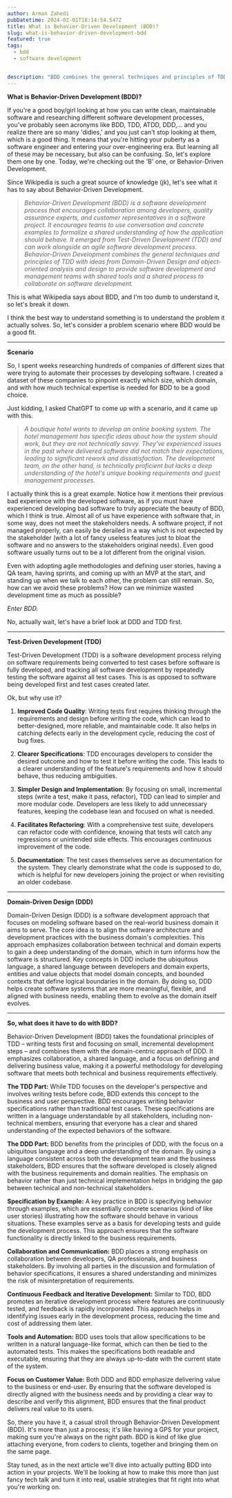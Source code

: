 ```yaml
---
author: Arman Zahedi
pubDatetime: 2024-02-01T18:14:54.547Z
title: What is Behavior-Driven Development (BDD)?
slug: what-is-behavior-driven-development-bdd
featured: true
tags:
  - bdd
  - software development


description: "BDD combines the general techniques and principles of TDD with ideas from Domain-Driven Design and object-oriented analysis and design to provide software development and management teams with shared tools and a shared process to collaborate on software development."
---
```

**What is Behavior-Driven Development (BDD)?**

If you're a good boy/girl looking at how you can write clean, maintainable software and researching different software development processes, you've probably seen acronyms like BDD, TDD, ATDD, DDD,... and you realize there are so many 'didies,' and you just can't stop looking at them, which is a good thing. It means that you're hitting your puberty as a software engineer and entering your over-engineering era. But learning all of these may be necessary, but also can be confusing. So, let's explore them one by one. Today, we're checking out the 'B' one, or Behavior-Driven Development.

Since Wikipedia is such a great source of knowledge (jk), let's see what it has to say about Behavior-Driven Development.

> _Behavior-Driven Development (BDD) is a software development process that encourages collaboration among developers, quality assurance experts, and customer representatives in a software project. It encourages teams to use conversation and concrete examples to formalize a shared understanding of how the application should behave. It emerged from Test-Driven Development (TDD) and can work alongside an agile software development process. Behavior-Driven Development combines the general techniques and principles of TDD with ideas from Domain-Driven Design and object-oriented analysis and design to provide software development and management teams with shared tools and a shared process to collaborate on software development._

This is what Wikipedia says about BDD, and I'm too dumb to understand it, so let's break it down.

I think the best way to understand something is to understand the problem it actually solves. So, let's consider a problem scenario where BDD would be a good fit.

---
**Scenario**

So, I spent weeks researching hundreds of companies of different sizes that were trying to automate their processes by developing software. I created a dataset of these companies to pinpoint exactly which size, which domain, and with how much technical expertise is needed for BDD to be a good choice.

Just kidding, I asked ChatGPT to come up with a scenario, and it came up with this.

> _A boutique hotel wants to develop an online booking system. The hotel management has specific ideas about how the system should work, but they are not technically savvy. They've experienced issues in the past where delivered software did not match their expectations, leading to significant rework and dissatisfaction. The development team, on the other hand, is technically proficient but lacks a deep understanding of the hotel's unique booking requirements and guest management processes._

I actually think this is a great example. Notice how it mentions their previous bad experience with the developed software, as if you must have experienced developing bad software to truly appreciate the beauty of BDD, which I think is true. Almost all of us have experience with software that, in some way, does not meet the stakeholders needs. A software project, if not managed properly, can easily be derailed in a way which is not expected by the stakeholder (with a lot of fancy useless features just to bloat the software and no answers to the stakeholders original needs). Even good software usually turns out to be a lot different from the original vision.

Even with adopting agile methodologies and defining user stories, having a QA team, having sprints, and coming up with an MVP at the start, and standing up when we talk to each other, the problem can still remain. So, how can we avoid these problems? How can we minimize wasted development time as much as possible?

*Enter BDD.*

No, actually wait, let's have a brief look at DDD and TDD first.

---
**Test-Driven Development (TDD)**

Test-Driven Development (TDD) is a software development process relying on software requirements being converted to test cases before software is fully developed, and tracking all software development by repeatedly testing the software against all test cases. This is as opposed to software being developed first and test cases created later.

Ok, but why use it?

1. **Improved Code Quality**: Writing tests first requires thinking through the requirements and design before writing the code, which can lead to better-designed, more reliable, and maintainable code. It also helps in catching defects early in the development cycle, reducing the cost of bug fixes.
    
2. **Clearer Specifications**: TDD encourages developers to consider the desired outcome and how to test it before writing the code. This leads to a clearer understanding of the feature's requirements and how it should behave, thus reducing ambiguities.
    
3. **Simpler Design and Implementation**: By focusing on small, incremental steps (write a test, make it pass, refactor), TDD can lead to simpler and more modular code. Developers are less likely to add unnecessary features, keeping the codebase lean and focused on what is needed.
    
4. **Facilitates Refactoring**: With a comprehensive test suite, developers can refactor code with confidence, knowing that tests will catch any regressions or unintended side effects. This encourages continuous improvement of the code.
    
5. **Documentation**: The test cases themselves serve as documentation for the system. They clearly demonstrate what the code is supposed to do, which is helpful for new developers joining the project or when revisiting an older codebase.
    
---

**Domain-Driven Design (DDD)**

Domain-Driven Design (DDD) is a software development approach that focuses on modeling software based on the real-world business domain it aims to serve. The core idea is to align the software architecture and development practices with the business domain's complexities. This approach emphasizes collaboration between technical and domain experts to gain a deep understanding of the domain, which in turn informs how the software is structured. Key concepts in DDD include the ubiquitous language, a shared language between developers and domain experts, entities and value objects that model domain concepts, and bounded contexts that define logical boundaries in the domain. By doing so, DDD helps create software systems that are more meaningful, flexible, and aligned with business needs, enabling them to evolve as the domain itself evolves.

---
**So, what does it have to do with BDD?**

Behavior-Driven Development (BDD) takes the foundational principles of TDD – writing tests first and focusing on small, incremental development steps – and combines them with the domain-centric approach of DDD. It emphasizes collaboration, a shared language, and a focus on defining and delivering business value, making it a powerful methodology for developing software that meets both technical and business requirements effectively.

**The TDD Part:** While TDD focuses on the developer's perspective and involves writing tests before code, BDD extends this concept to the business and user perspective. BDD encourages writing behavior specifications rather than traditional test cases. These specifications are written in a language understandable by all stakeholders, including non-technical members, ensuring that everyone has a clear and shared understanding of the expected behaviors of the software.

**The DDD Part:** BDD benefits from the principles of DDD, with the focus on a ubiquitous language and a deep understanding of the domain. By using a language consistent across both the development team and the business stakeholders, BDD ensures that the software developed is closely aligned with the business requirements and domain realities. The emphasis on behavior rather than just technical implementation helps in bridging the gap between technical and non-technical stakeholders.

**Specification by Example:** A key practice in BDD is specifying behavior through examples, which are essentially concrete scenarios (kind of like user stories) illustrating how the software should behave in various situations. These examples serve as a basis for developing tests and guide the development process. This approach ensures that the software functionality is directly linked to the business requirements.

**Collaboration and Communication:** BDD places a strong emphasis on collaboration between developers, QA professionals, and business stakeholders. By involving all parties in the discussion and formulation of behavior specifications, it ensures a shared understanding and minimizes the risk of misinterpretation of requirements.

**Continuous Feedback and Iterative Development:** Similar to TDD, BDD promotes an iterative development process where features are continuously tested, and feedback is rapidly incorporated. This approach helps in identifying issues early in the development process, reducing the time and cost of addressing them later.

**Tools and Automation:** BDD uses tools that allow specifications to be written in a natural language-like format, which can then be tied to the automated tests. This makes the specifications both readable and executable, ensuring that they are always up-to-date with the current state of the system.

**Focus on Customer Value:** Both DDD and BDD emphasize delivering value to the business or end-user. By ensuring that the software developed is directly aligned with the business needs and by providing a clear way to describe and verify this alignment, BDD ensures that the final product delivers real value to its users.

So, there you have it, a casual stroll through Behavior-Driven Development (BDD). It's more than just a process; it's like having a GPS for your project, making sure you're always on the right path. BDD is kind of like glue attaching everyone, from coders to clients, together and bringing them on the same page.

Stay tuned, as in the next article we'll dive into actually putting BDD into action in your projects. We'll be looking at how to make this more than just fancy tech talk and turn it into real, usable strategies that fit right into what you're working on.